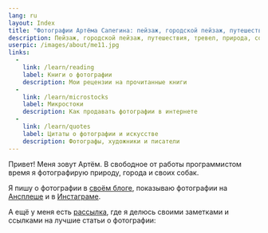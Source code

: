 ```yaml
---
lang: ru
layout: Index
title: "Фотографии Артёма Сапегина: пейзаж, городской пейзаж, путешествия, тревел, природа, собаки, фото"
description: Пейзаж, городской пейзаж, путешествия, тревел, природа, собаки и блог о фотографии.
userpic: /images/about/me11.jpg
links:
  -
    link: /learn/reading
    label: Книги о фотографии
    description: Мои рецензии на прочитанные книги
  -
    link: /learn/microstocks
    label: Микростоки
    description: Как продавать фотографии в интернете
  -
    link: /learn/quotes
    label: Цитаты о фотографии и искусстве
    description: Фотографы, художники и писатели
---
```


Привет! Меня зовут Артём. В свободное от работы программистом время я фотографирую природу, города и своих собак.

Я пишу о фотографии в [своём блоге](/blog), показываю фотографии на [Ансплеше](https://unsplash.com/@sapegin) и в [Инстаграме](https://www.instagram.com/sapegin/).

А ещё у меня есть [рассылка](/subscribe), где я делюсь своими заметками и ссылками на лучшие статьи о фотографии:
